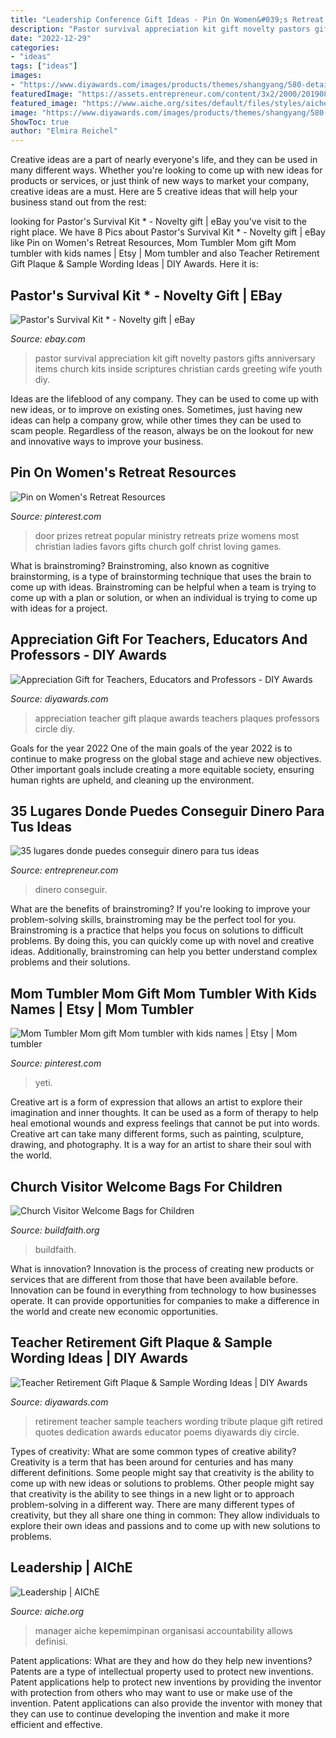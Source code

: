 ```yaml
---
title: "Leadership Conference Gift Ideas - Pin On Women&#039;s Retreat Resources"
description: "Pastor survival appreciation kit gift novelty pastors gifts anniversary items church kits inside scriptures christian cards greeting wife youth diy"
date: "2022-12-29"
categories:
- "ideas"
tags: ["ideas"]
images:
- "https://www.diyawards.com/images/products/themes/shangyang/580-detail-circle-teacher-retirement-gift.jpg"
featuredImage: "https://assets.entrepreneur.com/content/3x2/2000/20190819202911-dinero.jpeg"
featured_image: "https://www.aiche.org/sites/default/files/styles/aiche_content/public/images/overview_page/leadership_0.jpg?itok=mAk1vt_y"
image: "https://www.diyawards.com/images/products/themes/shangyang/580-detail-circle-teacher-retirement-gift.jpg"
ShowToc: true
author: "Elmira Reichel"
---
```



Creative ideas are a part of nearly everyone's life, and they can be used in many different ways. Whether you're looking to come up with new ideas for products or services, or just think of new ways to market your company, creative ideas are a must. Here are 5 creative ideas that will help your business stand out from the rest: 

	

		
looking for Pastor&#039;s Survival Kit * - Novelty gift | eBay you've visit to the right place. We have 8 Pics about Pastor&#039;s Survival Kit * - Novelty gift | eBay like Pin on Women&#039;s Retreat Resources, Mom Tumbler Mom gift Mom tumbler with kids names | Etsy | Mom tumbler and also Teacher Retirement Gift Plaque &amp; Sample Wording Ideas | DIY Awards. Here it is:
		
    
## Pastor&#039;s Survival Kit * - Novelty Gift | EBay

<img loading=lazy src="http://i.ebayimg.com/images/i/310367984926-0-1/s-l1000.jpg" onerror="this.onerror=null;this.src='https://tse3.mm.bing.net/th?id=OIP.-HAk8sSUoEO2X1wwSLPHkAHaLp&amp;pid=15.1';" alt="Pastor&#039;s Survival Kit * - Novelty gift | eBay">

_Source: ebay.com_

>pastor survival appreciation kit gift novelty pastors gifts anniversary items church kits inside scriptures christian cards greeting wife youth diy. 

	

Ideas are the lifeblood of any company. They can be used to come up with new ideas, or to improve on existing ones. Sometimes, just having new ideas can help a company grow, while other times they can be used to scam people. Regardless of the reason, always be on the lookout for new and innovative ways to improve your business.

    
## Pin On Women&#039;s Retreat Resources

<img loading=lazy src="https://i.pinimg.com/736x/95/56/9c/95569c79dd373146494618b04720b7f7--womens-retreat-retreat-ideas.jpg" onerror="this.onerror=null;this.src='https://tse2.mm.bing.net/th?id=OIP.wh4_XDTiGNxeaUVgMyPJ1gHaL2&amp;pid=15.1';" alt="Pin on Women&#039;s Retreat Resources">

_Source: pinterest.com_

>door prizes retreat popular ministry retreats prize womens most christian ladies favors gifts church golf christ loving games. 

	

What is brainstroming?
Brainstroming, also known as cognitive brainstorming, is a type of brainstorming technique that uses the brain to come up with ideas. Brainstroming can be helpful when a team is trying to come up with a plan or solution, or when an individual is trying to come up with ideas for a project.

    
## Appreciation Gift For Teachers, Educators And Professors - DIY Awards

<img loading=lazy src="https://www.diyawards.com/images/products/themes/diy_html5_2018/348-detail-circle-teacher-appreciation-gift.jpg" onerror="this.onerror=null;this.src='https://tse4.mm.bing.net/th?id=OIP.ZcC9WtAem201NQpbtnYHXgHaG1&amp;pid=15.1';" alt="Appreciation Gift for Teachers, Educators and Professors - DIY Awards">

_Source: diyawards.com_

>appreciation teacher gift plaque awards teachers plaques professors circle diy. 

	

Goals for the year 2022
One of the main goals of the year 2022 is to continue to make progress on the global stage and achieve new objectives. Other important goals include creating a more equitable society, ensuring human rights are upheld, and cleaning up the environment.

    
## 35 Lugares Donde Puedes Conseguir Dinero Para Tus Ideas

<img loading=lazy src="https://assets.entrepreneur.com/content/3x2/2000/20190819202911-dinero.jpeg" onerror="this.onerror=null;this.src='https://tse3.mm.bing.net/th?id=OIP.IctxB8foR3S2hmpFknq7ygHaE7&amp;pid=15.1';" alt="35 lugares donde puedes conseguir dinero para tus ideas">

_Source: entrepreneur.com_

>dinero conseguir. 

	

What are the benefits of brainstroming?
If you're looking to improve your problem-solving skills, brainstroming may be the perfect tool for you. Brainstroming is a practice that helps you focus on solutions to difficult problems. By doing this, you can quickly come up with novel and creative ideas. Additionally, brainstroming can help you better understand complex problems and their solutions.

    
## Mom Tumbler Mom Gift Mom Tumbler With Kids Names | Etsy | Mom Tumbler

<img loading=lazy src="https://i.pinimg.com/736x/37/a4/64/37a464ac2831f16e8d991d0e35497bd6.jpg" onerror="this.onerror=null;this.src='https://tse3.mm.bing.net/th?id=OIP.omij7ivBhjsWnn7By9fzuQHaJ3&amp;pid=15.1';" alt="Mom Tumbler Mom gift Mom tumbler with kids names | Etsy | Mom tumbler">

_Source: pinterest.com_

>yeti. 

	

Creative art is a form of expression that allows an artist to explore their imagination and inner thoughts. It can be used as a form of therapy to help heal emotional wounds and express feelings that cannot be put into words. Creative art can take many different forms, such as painting, sculpture, drawing, and photography. It is a way for an artist to share their soul with the world.

    
## Church Visitor Welcome Bags For Children

<img loading=lazy src="https://buildfaith.org/wp-content/uploads/2017/04/Bag-welcome-kids.jpg" onerror="this.onerror=null;this.src='https://tse2.mm.bing.net/th?id=OIP.N96_3QGeHuZ7w0fiQLKtewHaKz&amp;pid=15.1';" alt="Church Visitor Welcome Bags for Children">

_Source: buildfaith.org_

>buildfaith. 

	

What is innovation?
Innovation is the process of creating new products or services that are different from those that have been available before. Innovation can be found in everything from technology to how businesses operate. It can provide opportunities for companies to make a difference in the world and create new economic opportunities.

    
## Teacher Retirement Gift Plaque &amp; Sample Wording Ideas | DIY Awards

<img loading=lazy src="https://www.diyawards.com/images/products/themes/shangyang/580-detail-circle-teacher-retirement-gift.jpg" onerror="this.onerror=null;this.src='https://tse3.mm.bing.net/th?id=OIP.P8HwGtBiSW9clo99kdPeigHaHa&amp;pid=15.1';" alt="Teacher Retirement Gift Plaque &amp; Sample Wording Ideas | DIY Awards">

_Source: diyawards.com_

>retirement teacher sample teachers wording tribute plaque gift retired quotes dedication awards educator poems diyawards diy circle. 

	

Types of creativity: What are some common types of creative ability?
Creativity is a term that has been around for centuries and has many different definitions. Some people might say that creativity is the ability to come up with new ideas or solutions to problems. Other people might say that creativity is the ability to see things in a new light or to approach problem-solving in a different way. There are many different types of creativity, but they all share one thing in common: They allow individuals to explore their own ideas and passions and to come up with new solutions to problems.

    
## Leadership | AIChE

<img loading=lazy src="https://www.aiche.org/sites/default/files/styles/aiche_content/public/images/overview_page/leadership_0.jpg?itok=mAk1vt_y" onerror="this.onerror=null;this.src='https://tse1.mm.bing.net/th?id=OIP.9g6DBYmrJ5A6_GZlk0vIjwHaE5&amp;pid=15.1';" alt="Leadership | AIChE">

_Source: aiche.org_

>manager aiche kepemimpinan organisasi accountability allows definisi. 

	

Patent applications: What are they and how do they help new inventions?
Patents are a type of intellectual property used to protect new inventions. Patent applications help to protect new inventions by providing the inventor with protection from others who may want to use or make use of the invention. Patent applications can also provide the inventor with money that they can use to continue developing the invention and make it more efficient and effective.

